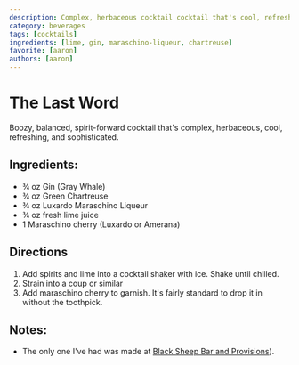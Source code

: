 ```yaml
---
description: Complex, herbaceous cocktail cocktail that's cool, refreshing, and sophisticated.
category: beverages
tags: [cocktails]
ingredients: [lime, gin, maraschino-liqueur, chartreuse]
favorite: [aaron]
authors: [aaron]
---
```


# The Last Word

Boozy, balanced, spirit-forward cocktail that's complex, herbaceous, cool, refreshing, and sophisticated. 
## Ingredients:
- ¾ oz Gin (Gray Whale)
- ¾ oz Green Chartreuse
- ¾ oz Luxardo Maraschino Liqueur 
- ¾ oz fresh lime juice
- 1 Maraschino cherry (Luxardo or Amerana)

## Directions

1. Add spirits and lime into a cocktail shaker with ice. Shake until chilled.
2. Strain into a coup or similar
3. Add maraschino cherry to garnish. It's fairly standard to drop it in without the toothpick.

## Notes:

- The only one I've had was made at [Black Sheep Bar and Provisions](https://www.theblacksheepnj.com/)).
